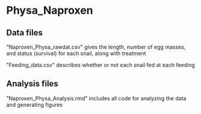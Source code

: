 # Physa_Naproxen

## Data files
"Naproxen_Physa_rawdat.csv" gives the length, number of egg masses, and status (survival) for each snail, along with treatment

"Feeding_data.csv" describes whether or not each snail fed at each feeding

## Analysis files
"Naproxen_Physa_Analysis.rmd" includes all code for analyzing the data and generating figures